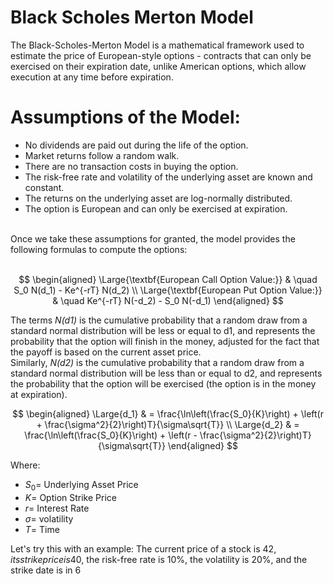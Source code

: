 
<h1>Black Scholes Merton Model</h1>

The Black-Scholes-Merton Model is a mathematical framework used to estimate the price of European-style options - contracts that can only be exercised on their expiration date, unlike American options, which allow execution at any time before expiration.

<h1> Assumptions of the Model: </h1>

- No dividends are paid out during the life of the option.
- Market returns follow a random walk.
- There are no transaction costs in buying the option.
- The risk-free rate and volatility of the underlying asset are known and constant.
- The returns on the underlying asset are log-normally distributed.
- The option is European and can only be exercised at expiration.

<br/>
Once we take these assumptions for granted, the model provides the following formulas to compute the options:
<br/> 
<br/> 


<div align="center">

$$
\begin{aligned}
\Large{\textbf{European Call Option Value:}} & \quad S_0 N(d_1) - Ke^{-rT} N(d_2) \\
\Large{\textbf{European Put Option Value:}} & \quad Ke^{-rT} N(-d_2) - S_0 N(-d_1)
\end{aligned}
$$

</div>

The terms *N(d1)* is the cumulative probability that a random draw from a standard normal distribution will be less or equal to d1, and represents the probability that the option will finish in the money, adjusted for the fact that the payoff is based on the current asset price. </br>
Similarly, *N(d2)* is the cumulative probability that a random draw from a standard normal distribution will be less than or equal to d2, and represents the probability that the option will be exercised (the option is in the money at expiration).


<div align="center">

$$
\begin{aligned}
\Large{d_1} & = \frac{\ln\left(\frac{S_0}{K}\right) + \left(r + \frac{\sigma^2}{2}\right)T}{\sigma\sqrt{T}} \\
\Large{d_2} & = \frac{\ln\left(\frac{S_0}{K}\right) + \left(r - \frac{\sigma^2}{2}\right)T}{\sigma\sqrt{T}}
\end{aligned}
$$

</div>


Where:
- ${S_0}=$ Underlying Asset Price
- ${K=}$ Option Strike Price
- ${r=}$ Interest Rate
- $\sigma=$ volatility
- $T=$ Time

Let's try this with an example: The current price of a stock is 42$, its strike price is 40$, the risk-free rate is 10%, the volatility is 20%, and the strike date is in 6
